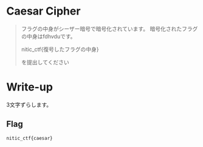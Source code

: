 # Caesar Cipher

> フラグの中身がシーザー暗号で暗号化されています。 暗号化されたフラグの中身はfdhvduです。
> 
> nitic_ctf{復号したフラグの中身}
> 
> を提出してください

# Write-up

3文字ずらします。

## Flag

`nitic_ctf{caesar}`
